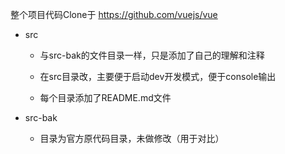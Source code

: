整个项目代码Clone于 https://github.com/vuejs/vue

- src
  - 与src-bak的文件目录一样，只是添加了自己的理解和注释

  - 在src目录改，主要便于启动dev开发模式，便于console输出

  - 每个目录添加了README.md文件

- src-bak

  - 目录为官方原代码目录，未做修改（用于对比）



